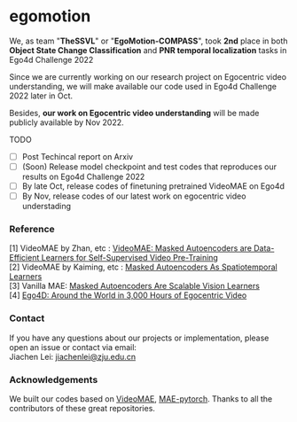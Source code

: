 # egomotion

We, as team "**TheSSVL**" or "**EgoMotion-COMPASS**", took **2nd** place in both **Object State Change Classification** and **PNR temporal localization** tasks in Ego4d Challenge 2022  

Since we are currently working on our research project on Egocentric video understanding, we will make available our code used in Ego4d Challenge 2022 later in Oct.  

Besides, **our work on Egocentric video understanding** will be made publicly available by Nov 2022.  



TODO

- [ ] Post Techincal report on Arxiv  
- [ ] (Soon) Release model checkpoint and test codes that reproduces our results on Ego4d Challenge 2022  
- [ ] By late Oct, release codes of finetuning pretrained VideoMAE on Ego4d  
- [ ] By Nov, release codes of our latest work on egocentric video understading  

### Reference
[1] VideoMAE by Zhan, etc : [VideoMAE: Masked Autoencoders are Data-Efficient Learners for Self-Supervised Video Pre-Training](https://arxiv.org/abs/2203.12602)  
[2] VideoMAE by Kaiming, etc : [Masked Autoencoders As Spatiotemporal Learners](https://arxiv.org/abs/2205.09113)  
[3] Vanilla MAE: [Masked Autoencoders Are Scalable Vision Learners](https://arxiv.org/abs/2111.06377)  
[4] [Ego4D: Around the World in 3,000 Hours of Egocentric Video](https://arxiv.org/abs/2110.07058)  


### Contact
If you have any questions about our projects or implementation, please open an issue or contact via email:  
Jiachen Lei: jiachenlei@zju.edu.cn 

### Acknowledgements
We built our codes based on [VideoMAE](https://github.com/MCG-NJU/VideoMAE), [MAE-pytorch](https://github.com/pengzhiliang/MAE-pytorch). Thanks to all the contributors of these great repositories.
